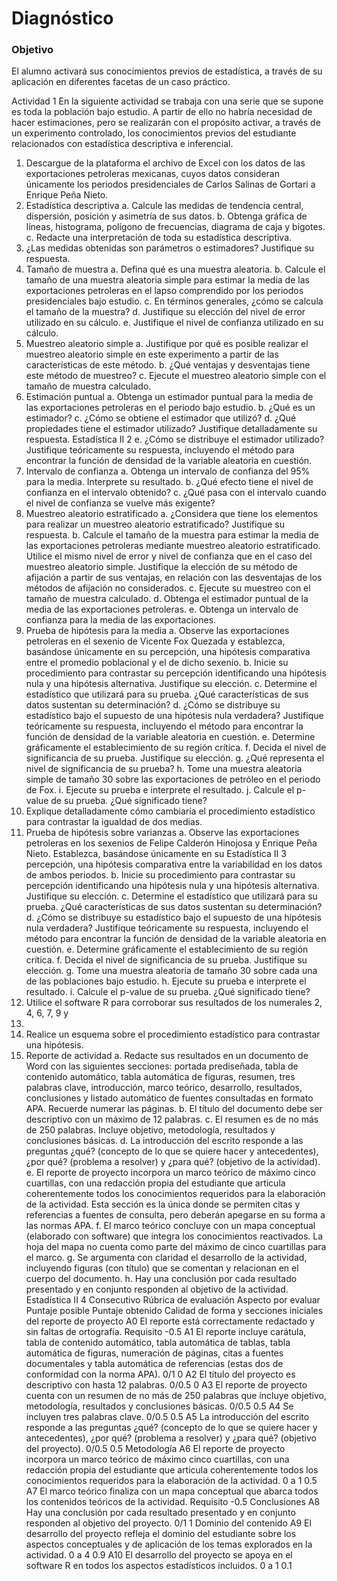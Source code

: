 # Diagnóstico

### Objetivo
El alumno activará sus conocimientos previos de estadística, a través de su aplicación en
diferentes facetas de un caso práctico.

Actividad 1
En la siguiente actividad se trabaja con una serie que se supone es toda la población bajo
estudio. A partir de ello no habría necesidad de hacer estimaciones, pero se realizarán con
el propósito activar, a través de un experimento controlado, los conocimientos previos del
estudiante relacionados con estadística descriptiva e inferencial.
1. Descargue de la plataforma el archivo de Excel con los datos de las exportaciones
petroleras mexicanas, cuyos datos consideran únicamente los periodos
presidenciales de Carlos Salinas de Gortari a Enrique Peña Nieto.
2. Estadística descriptiva
a. Calcule las medidas de tendencia central, dispersión, posición y asimetría
de sus datos.
b. Obtenga gráfica de líneas, histograma, polígono de frecuencias, diagrama
de caja y bigotes.
c. Redacte una interpretación de toda su estadística descriptiva.
3. ¿Las medidas obtenidas son parámetros o estimadores? Justifique su respuesta.
4. Tamaño de muestra
a. Defina qué es una muestra aleatoria.
b. Calcule el tamaño de una muestra aleatoria simple para estimar la media de
las exportaciones petroleras en el lapso comprendido por los periodos
presidenciales bajo estudio.
c. En términos generales, ¿cómo se calcula el tamaño de la muestra?
d. Justifique su elección del nivel de error utilizado en su cálculo.
e. Justifique el nivel de confianza utilizado en su cálculo.
5. Muestreo aleatorio simple
a. Justifique por qué es posible realizar el muestreo aleatorio simple en este
experimento a partir de las características de este método.
b. ¿Qué ventajas y desventajas tiene este método de muestreo?
c. Ejecute el muestreo aleatorio simple con el tamaño de muestra calculado.
6. Estimación puntual
a. Obtenga un estimador puntual para la media de las exportaciones petroleras
en el periodo bajo estudio.
b. ¿Qué es un estimador?
c. ¿Cómo se obtiene el estimador que utilizó?
d. ¿Qué propiedades tiene el estimador utilizado? Justifique detalladamente su
respuesta.
Estadística II
2
e. ¿Cómo se distribuye el estimador utilizado? Justifique teóricamente su
respuesta, incluyendo el método para encontrar la función de densidad de la
variable aleatoria en cuestión.
7. Intervalo de confianza
a. Obtenga un intervalo de confianza del 95% para la media. Interprete su
resultado.
b. ¿Qué efecto tiene el nivel de confianza en el intervalo obtenido?
c. ¿Qué pasa con el intervalo cuando el nivel de confianza se vuelve más
exigente?
8. Muestreo aleatorio estratificado
a. ¿Considera que tiene los elementos para realizar un muestreo aleatorio
estratificado? Justifique su respuesta.
b. Calcule el tamaño de la muestra para estimar la media de las exportaciones
petroleras mediante muestreo aleatorio estratificado. Utilice el mismo nivel
de error y nivel de confianza que en el caso del muestreo aleatorio simple.
Justifique la elección de su método de afijación a partir de sus ventajas, en
relación con las desventajas de los métodos de afijación no considerados.
c. Ejecute su muestreo con el tamaño de muestra calculado.
d. Obtenga el estimador puntual de la media de las exportaciones petroleras.
e. Obtenga un intervalo de confianza para la media de las exportaciones.
9. Prueba de hipótesis para la media
a. Observe las exportaciones petroleras en el sexenio de Vicente Fox Quezada
y establezca, basándose únicamente en su percepción, una hipótesis
comparativa entre el promedio poblacional y el de dicho sexenio.
b. Inicie su procedimiento para contrastar su percepción identificando una
hipótesis nula y una hipótesis alternativa. Justifique su elección.
c. Determine el estadístico que utilizará para su prueba. ¿Qué características
de sus datos sustentan su determinación?
d. ¿Cómo se distribuye su estadístico bajo el supuesto de una hipótesis nula
verdadera? Justifique teóricamente su respuesta, incluyendo el método para
encontrar la función de densidad de la variable aleatoria en cuestión.
e. Determine gráficamente el establecimiento de su región crítica.
f. Decida el nivel de significancia de su prueba. Justifique su elección.
g. ¿Qué representa el nivel de significancia de su prueba?
h. Tome una muestra aleatoria simple de tamaño 30 sobre las exportaciones
de petróleo en el periodo de Fox.
i. Ejecute su prueba e interprete el resultado.
j. Calcule el p-value de su prueba. ¿Qué significado tiene?
10. Explique detalladamente cómo cambiaría el procedimiento estadístico para
contrastar la igualdad de dos medias.
11. Prueba de hipótesis sobre varianzas
a. Observe las exportaciones petroleras en los sexenios de Felipe Calderón
Hinojosa y Enrique Peña Nieto. Establezca, basándose únicamente en su 
Estadística II
3
percepción, una hipótesis comparativa entre la variabilidad en los datos de
ambos periodos.
b. Inicie su procedimiento para contrastar su percepción identificando una
hipótesis nula y una hipótesis alternativa. Justifique su elección.
c. Determine el estadístico que utilizará para su prueba. ¿Qué características
de sus datos sustentan su determinación?
d. ¿Cómo se distribuye su estadístico bajo el supuesto de una hipótesis nula
verdadera? Justifique teóricamente su respuesta, incluyendo el método para
encontrar la función de densidad de la variable aleatoria en cuestión.
e. Determine gráficamente el establecimiento de su región crítica.
f. Decida el nivel de significancia de su prueba. Justifique su elección.
g. Tome una muestra aleatoria de tamaño 30 sobre cada una de las
poblaciones bajo estudio.
h. Ejecute su prueba e interprete el resultado.
i. Calcule el p-value de su prueba. ¿Qué significado tiene?
12. Utilice el software R para corroborar sus resultados de los numerales 2, 4, 6, 7, 9 y
11.
13. Realice un esquema sobre el procedimiento estadístico para contrastar una
hipótesis.
14. Reporte de actividad
a. Redacte sus resultados en un documento de Word con las siguientes
secciones: portada prediseñada, tabla de contenido automático, tabla
automática de figuras, resumen, tres palabras clave, introducción, marco
teórico, desarrollo, resultados, conclusiones y listado automático de fuentes
consultadas en formato APA. Recuerde numerar las páginas.
b. El título del documento debe ser descriptivo con un máximo de 12 palabras.
c. El resumen es de no más de 250 palabras. Incluye objetivo, metodología,
resultados y conclusiones básicas.
d. La introducción del escrito responde a las preguntas ¿qué? (concepto de lo
que se quiere hacer y antecedentes), ¿por qué? (problema a resolver) y
¿para qué? (objetivo de la actividad).
e. El reporte de proyecto incorpora un marco teórico de máximo cinco cuartillas,
con una redacción propia del estudiante que articula coherentemente todos
los conocimientos requeridos para la elaboración de la actividad. Esta
sección es la única donde se permiten citas y referencias a fuentes de
consulta, pero deberán apegarse en su forma a las normas APA.
f. El marco teórico concluye con un mapa conceptual (elaborado con software)
que integra los conocimientos reactivados. La hoja del mapa no cuenta como
parte del máximo de cinco cuartillas para el marco.
g. Se argumenta con claridad el desarrollo de la actividad, incluyendo figuras
(con título) que se comentan y relacionan en el cuerpo del documento.
h. Hay una conclusión por cada resultado presentado y en conjunto responden
al objetivo de la actividad.
Estadística II
4
Consecutivo
Rúbrica de evaluación
Aspecto por evaluar
Puntaje
posible
Puntaje
obtenido
Calidad de forma y secciones iniciales del reporte de proyecto
A0 El reporte está correctamente redactado y sin faltas de
ortografía.
Requisito -0.5
A1 El reporte incluye carátula, tabla de contenido
automático, tabla automática de tablas, tabla
automática de figuras, numeración de páginas, citas a
fuentes documentales y tabla automática de referencias
(estas dos de conformidad con la norma APA).
0/1 0
A2 El título del proyecto es descriptivo con hasta 12
palabras.
0/0.5 0
A3 El reporte de proyecto cuenta con un resumen de no
más de 250 palabras que incluye objetivo, metodología,
resultados y conclusiones básicas.
0/0.5 0.5
A4 Se incluyen tres palabras clave. 0/0.5 0.5
A5 La introducción del escrito responde a las preguntas
¿qué? (concepto de lo que se quiere hacer y
antecedentes), ¿por qué? (problema a resolver) y ¿para
qué? (objetivo del proyecto).
0/0.5 0.5
Metodología
A6 El reporte de proyecto incorpora un marco teórico de
máximo cinco cuartillas, con una redacción propia del
estudiante que articula coherentemente todos los
conocimientos requeridos para la elaboración de la
actividad.
0 a 1 0.5
A7 El marco teórico finaliza con un mapa conceptual que
abarca todos los contenidos teóricos de la actividad.
Requisito -0.5
Conclusiones
A8 Hay una conclusión por cada resultado presentado y en
conjunto responden al objetivo del proyecto.
0/1 1
Dominio del contenido
A9 El desarrollo del proyecto refleja el dominio del
estudiante sobre los aspectos conceptuales y de
aplicación de los temas explorados en la actividad.
0 a 4 0.9
A10 El desarrollo del proyecto se apoya en el software R en
todos los aspectos estadísticos incluidos.
0 a 1 0.1
